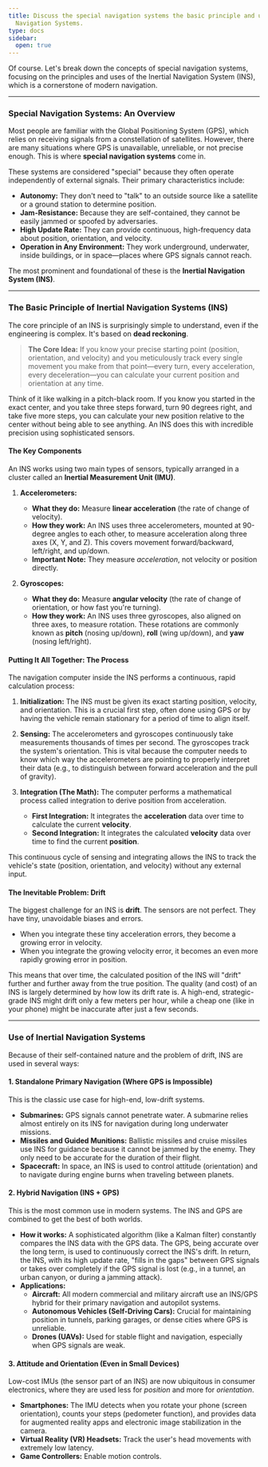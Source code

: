 ```yaml
---
title: Discuss the special navigation systems the basic principle and use of Inertial
  Navigation Systems.
type: docs
sidebar:
  open: true
---
```


Of course. Let's break down the concepts of special navigation systems, focusing on the principles and uses of the Inertial Navigation System (INS), which is a cornerstone of modern navigation.

---

### Special Navigation Systems: An Overview

Most people are familiar with the Global Positioning System (GPS), which relies on receiving signals from a constellation of satellites. However, there are many situations where GPS is unavailable, unreliable, or not precise enough. This is where **special navigation systems** come in.

These systems are considered "special" because they often operate independently of external signals. Their primary characteristics include:

*   **Autonomy:** They don't need to "talk" to an outside source like a satellite or a ground station to determine position.
*   **Jam-Resistance:** Because they are self-contained, they cannot be easily jammed or spoofed by adversaries.
*   **High Update Rate:** They can provide continuous, high-frequency data about position, orientation, and velocity.
*   **Operation in Any Environment:** They work underground, underwater, inside buildings, or in space—places where GPS signals cannot reach.

The most prominent and foundational of these is the **Inertial Navigation System (INS)**.

---

### The Basic Principle of Inertial Navigation Systems (INS)

The core principle of an INS is surprisingly simple to understand, even if the engineering is complex. It's based on **dead reckoning**.

> **The Core Idea:** If you know your precise starting point (position, orientation, and velocity) and you meticulously track every single movement you make from that point—every turn, every acceleration, every deceleration—you can calculate your current position and orientation at any time.

Think of it like walking in a pitch-black room. If you know you started in the exact center, and you take three steps forward, turn 90 degrees right, and take five more steps, you can calculate your new position relative to the center without being able to see anything. An INS does this with incredible precision using sophisticated sensors.

#### The Key Components

An INS works using two main types of sensors, typically arranged in a cluster called an **Inertial Measurement Unit (IMU)**.

1.  **Accelerometers:**
    *   **What they do:** Measure **linear acceleration** (the rate of change of velocity).
    *   **How they work:** An INS uses three accelerometers, mounted at 90-degree angles to each other, to measure acceleration along three axes (X, Y, and Z). This covers movement forward/backward, left/right, and up/down.
    *   **Important Note:** They measure *acceleration*, not velocity or position directly.

2.  **Gyroscopes:**
    *   **What they do:** Measure **angular velocity** (the rate of change of orientation, or how fast you're turning).
    *   **How they work:** An INS uses three gyroscopes, also aligned on three axes, to measure rotation. These rotations are commonly known as **pitch** (nosing up/down), **roll** (wing up/down), and **yaw** (nosing left/right).

#### Putting It All Together: The Process

The navigation computer inside the INS performs a continuous, rapid calculation process:

1.  **Initialization:** The INS must be given its exact starting position, velocity, and orientation. This is a crucial first step, often done using GPS or by having the vehicle remain stationary for a period of time to align itself.

2.  **Sensing:** The accelerometers and gyroscopes continuously take measurements thousands of times per second. The gyroscopes track the system's orientation. This is vital because the computer needs to know which way the accelerometers are pointing to properly interpret their data (e.g., to distinguish between forward acceleration and the pull of gravity).

3.  **Integration (The Math):** The computer performs a mathematical process called integration to derive position from acceleration.
    *   **First Integration:** It integrates the **acceleration** data over time to calculate the current **velocity**.
    *   **Second Integration:** It integrates the calculated **velocity** data over time to find the current **position**.

This continuous cycle of sensing and integrating allows the INS to track the vehicle's state (position, orientation, and velocity) without any external input.

#### The Inevitable Problem: Drift

The biggest challenge for an INS is **drift**. The sensors are not perfect. They have tiny, unavoidable biases and errors.

*   When you integrate these tiny acceleration errors, they become a growing error in velocity.
*   When you integrate the growing velocity error, it becomes an even more rapidly growing error in position.

This means that over time, the calculated position of the INS will "drift" further and further away from the true position. The quality (and cost) of an INS is largely determined by how low its drift rate is. A high-end, strategic-grade INS might drift only a few meters per hour, while a cheap one (like in your phone) might be inaccurate after just a few seconds.

---

### Use of Inertial Navigation Systems

Because of their self-contained nature and the problem of drift, INS are used in several ways:

#### 1. Standalone Primary Navigation (Where GPS is Impossible)

This is the classic use case for high-end, low-drift systems.
*   **Submarines:** GPS signals cannot penetrate water. A submarine relies almost entirely on its INS for navigation during long underwater missions.
*   **Missiles and Guided Munitions:** Ballistic missiles and cruise missiles use INS for guidance because it cannot be jammed by the enemy. They only need to be accurate for the duration of their flight.
*   **Spacecraft:** In space, an INS is used to control attitude (orientation) and to navigate during engine burns when traveling between planets.

#### 2. Hybrid Navigation (INS + GPS)

This is the most common use in modern systems. The INS and GPS are combined to get the best of both worlds.
*   **How it works:** A sophisticated algorithm (like a Kalman filter) constantly compares the INS data with the GPS data. The GPS, being accurate over the long term, is used to continuously correct the INS's drift. In return, the INS, with its high update rate, "fills in the gaps" between GPS signals or takes over completely if the GPS signal is lost (e.g., in a tunnel, an urban canyon, or during a jamming attack).
*   **Applications:**
    *   **Aircraft:** All modern commercial and military aircraft use an INS/GPS hybrid for their primary navigation and autopilot systems.
    *   **Autonomous Vehicles (Self-Driving Cars):** Crucial for maintaining position in tunnels, parking garages, or dense cities where GPS is unreliable.
    *   **Drones (UAVs):** Used for stable flight and navigation, especially when GPS signals are weak.

#### 3. Attitude and Orientation (Even in Small Devices)

Low-cost IMUs (the sensor part of an INS) are now ubiquitous in consumer electronics, where they are used less for *position* and more for *orientation*.
*   **Smartphones:** The IMU detects when you rotate your phone (screen orientation), counts your steps (pedometer function), and provides data for augmented reality apps and electronic image stabilization in the camera.
*   **Virtual Reality (VR) Headsets:** Track the user's head movements with extremely low latency.
*   **Game Controllers:** Enable motion controls.